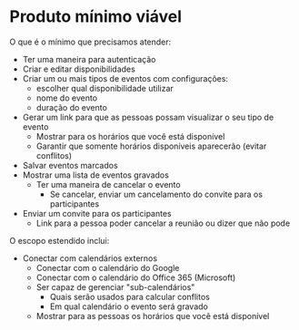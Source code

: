 # Produto mínimo viável

O que é o mínimo que precisamos atender:

- Ter uma maneira para autenticação
- Criar e editar disponibilidades
- Criar um ou mais tipos de eventos com configurações:
  - escolher qual disponibilidade utilizar
  - nome do evento
  - duração do evento
- Gerar um link para que as pessoas possam visualizar o seu tipo de evento
  - Mostrar para os horários que você está disponível
  - Garantir que somente horários disponíveis aparecerão (evitar conflitos)
- Salvar eventos marcados
- Mostrar uma lista de eventos gravados
  - Ter uma maneira de cancelar o evento
    - Se cancelar, enviar um cancelamento do convite para os participantes
- Enviar um convite para os participantes
  - Link para a pessoa poder cancelar a reunião ou dizer que não pode

O escopo estendido inclui:

- Conectar com calendários externos
  - Conectar com o calendário do Google
  - Conectar com o calendário do Office 365 (Microsoft)
  - Ser capaz de gerenciar "sub-calendários"
    - Quais serão usados para calcular conflitos
    - Em qual calendário o evento será gravado
  - Mostrar para as pessoas os horários que você está disponível
